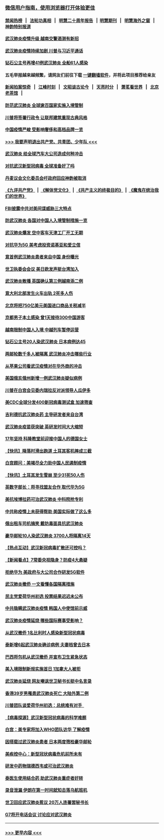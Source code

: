### [微信用户指南，使用浏览器打开体验更佳](https://github.com/gfw-breaker/banned-news1/blob/master/indexes/wechat-guide.md?t=0)
#### [禁闻热榜](热点新闻.md?t=0)  &nbsp;&nbsp;|&nbsp;&nbsp; [法轮功真相](https://github.com/gfw-breaker/truth/blob/master/README.md?t=0) &nbsp;&nbsp;|&nbsp;&nbsp; [明慧二十周年报告](https://github.com/gfw-breaker/mh-reports/blob/master/README.md?t=0) &nbsp;&nbsp;|&nbsp;&nbsp;[明慧期刊](https://github.com/gfw-breaker/mh-qikan) &nbsp;&nbsp;|&nbsp;&nbsp; [明慧海外之窗](https://github.com/gfw-breaker/mh-news/blob/master/README.md?t=0) &nbsp;&nbsp;|&nbsp;&nbsp; [神韵特别报道](https://github.com/gfw-breaker/mh-news/blob/master/shenyun.md?t=0)
#### [武汉肺炎疫情升级 越南交警酒测有新招](../pages/nsc418/n11851632.md?t=02072344) 
#### [武汉肺炎疫情持续加剧 川普与习近平通话](../pages/nsc418/n11851613.md?t=02072344) 
#### [钻石公主号再增41例武汉肺炎 全船61人感染](../pages/nsc418/n11850401.md?t=02072344) 
#### 五毛举报越来越频繁，请网友们前往下载 [一键翻墙软件](https://github.com/gfw-breaker/ssr-accounts)，并将此项目推荐给亲友
#### [新闻拍案惊奇](https://github.com/gfw-breaker/banned-news1/blob/master/pages/link4.md) &nbsp;&nbsp;|&nbsp;&nbsp; [江峰时刻](https://github.com/gfw-breaker/banned-news1/blob/master/pages/link4.md) &nbsp;&nbsp;|&nbsp;&nbsp; [文昭谈古论今](https://github.com/gfw-breaker/banned-news1/blob/master/pages/link4.md) &nbsp;&nbsp;|&nbsp;&nbsp; [天亮时分](https://github.com/gfw-breaker/banned-news1/blob/master/pages/link4.md) &nbsp;&nbsp;|&nbsp;&nbsp; [萧茗看世界](https://github.com/gfw-breaker/banned-news1/blob/master/pages/link4.md) &nbsp;&nbsp;|&nbsp;&nbsp; [北京老茶馆](https://github.com/gfw-breaker/banned-news1/blob/master/pages/link4.md) &nbsp;&nbsp;|&nbsp;&nbsp; 
#### [防范武汉肺炎 全球逾百国家实施入境管制](../pages/nsc418/n11850557.md?t=02072344) 
#### [川普将签署行政令 让联邦建筑重现古典风格](../pages/nsc418/n11850654.md?t=02072344) 
#### [中国疫情严峻 受影响奢侈和高档品牌一览](../pages/nsc418/n11850319.md?t=02072344) 
#### [>>> 我要声明退出共产党、共青团、少年队 <<<](https://github.com/begood0513/goodnews/blob/master/quit/letter.md) 
#### [武汉肺炎 给全球汽车大公司造成何种冲击](../pages/nsc418/n11850056.md?t=02072344) 
#### [对抗武汉新型冠病毒 全球准备好了吗](../pages/nsc418/n11850142.md?t=02072344) 
#### [丹麦议会文化委员会吁政府回应神韵被取消](../pages/nsc418/n11849312.md?t=02072344) 
#### [《九评共产党》](https://github.com/begood0513/9ping.md/blob/master/README.md) &nbsp;|&nbsp; [《解体党文化》](../../../../jtdwh.md/blob/master/README.md)  &nbsp;|&nbsp; [《共产主义的终极目的》](../../../../gczydzjmd.md/blob/master/README.md) &nbsp;|&nbsp; [《魔鬼在统治我们的世界》](../../../../mgztzwmdsj.md/blob/master/README.md) 
#### [FBI披露中共对美间谍威胁三大特点](../pages/nsc418/n11849700.md?t=02072344) 
#### [防武汉肺炎 各国对中国人入境管制措施一览](../pages/nsc418/n11838726.md?t=02072344) 
#### [武汉肺炎爆发 空中客车天津工厂开工无期](../pages/nsc418/n11849634.md?t=02072344) 
#### [对抗华为5G 美考虑投资诺基亚和爱立信](../pages/nsc418/n11849510.md?t=02072344) 
#### [意首例武汉肺炎患者来自中国 身份曝光](../pages/nsc418/n11849454.md?t=02072344) 
#### [世卫执委会会议 美日欧发声挺台湾加入](../pages/nsc418/n11849433.md?t=02072344) 
#### [武汉肺炎散播 英国确认第三例越南添二例](../pages/nsc418/n11849439.md?t=02072344) 
#### [意大利北部发生火车出轨 2死多人伤](../pages/nsc418/n11848999.md?t=02072344) 
#### [北京将把750亿美元美国进口商品关税减半](../pages/nsc418/n11848896.md?t=02072344) 
#### [京都男子本土感染 曾1天接待300中国游客](../pages/nsc418/n11848641.md?t=02072344) 
#### [越南限制中国人入境 中越列车暂停运营](../pages/nsc418/n11847844.md?t=02072344) 
#### [钻石公主号20人染武汉肺炎 日本病例达45](../pages/nsc418/n11847823.md?t=02072344) 
#### [两邮轮数千多人被隔离 武汉肺炎冲击哪些行业](../pages/nsc418/n11847456.md?t=02072344) 
#### [从苹果公司看武汉疫情对在华外商的冲击](../pages/nsc418/n11847586.md?t=02072344) 
#### [美国俄亥俄州新增一例武汉肺炎疑似病例](../pages/nsc418/n11847714.md?t=02072344) 
#### [川普在白宫会见委内瑞拉反对派领导人瓜伊多](../pages/nsc418/n11847391.md?t=02072344) 
#### [美CDC全球分发400新冠病毒测试盒 加速筛查](../pages/nsc418/n11847260.md?t=02072344) 
#### [吉利德抗武汉肺炎药 主导研发者来自台湾](../pages/nsc418/n11847064.md?t=02072344) 
#### [武汉肺炎疫苗获突破 英研发时间大大缩短](../pages/nsc418/n11846915.md?t=02072344) 
#### [17年坚持 科隆教堂前迎接中国人的德国女士](../pages/nsc418/n11846781.md?t=02072344) 
#### [【快讯】降落时滑出跑道 土耳其客机摔成三截](../pages/nsc418/n11847021.md?t=02072344) 
#### [白宫顾问：美竭尽全力助中国人民遏制疫情](../pages/nsc418/n11846756.md?t=02072344) 
#### [【快讯】土耳其发生雪崩 至少31死50人伤](../pages/nsc418/n11846680.md?t=02072344) 
#### [英数字部长：将寻找盟友合作 取代华为5G](../pages/nsc418/n11846485.md?t=02072344) 
#### [美抗埃博拉药可治武汉肺炎 中科院抢专利](../pages/nsc418/n11846409.md?t=02072344) 
#### [中共称疫情上未获得帮助 美国实际做了这么多](../pages/nsc418/n11846008.md?t=02072344) 
#### [俄出租车司机搞笑 戴防毒面具抗武汉肺炎](../pages/nsc418/n11845703.md?t=02072344) 
#### [豪华邮轮10人染武汉肺炎 3700人将隔离14天](../pages/nsc418/n11845543.md?t=02072344) 
#### [【热点互动】武汉新冠病毒扩散还可控吗？](../pages/nsc418/n11844750.md?t=02072344) 
#### [【新闻看点】7常委央视隐身？防疫4大悬疑](../pages/nsc418/n11844611.md?t=02072344) 
#### [拒绝华为 美政府与大公司合作研发5G软件](../pages/nsc418/n11844625.md?t=02072344) 
#### [武汉肺炎撤侨 一文看懂各国隔离措施](../pages/nsc418/n11844216.md?t=02072344) 
#### [民主党爱荷华州初选 投票结果迟迟未公布](../pages/nsc418/n11844207.md?t=02072344) 
#### [中共隐瞒武汉肺炎疫情 韩国人中使馆前示威](../pages/nsc418/n11844084.md?t=02072344) 
#### [武汉肺炎疫情延烧 哪些国际赛事受影响？](../pages/nsc418/n11843958.md?t=02072344) 
#### [从武汉撤侨 1名比利时人感染新型冠状病毒](../pages/nsc418/n11843977.md?t=02072344) 
#### [泰新增6起武汉肺炎确诊病例 夫妻档曾去日本](../pages/nsc418/n11843900.md?t=02072344) 
#### [巴西将包机从武汉撤侨 并宣布卫生紧急状态](../pages/nsc418/n11843418.md?t=02072344) 
#### [美入境限制新规实施首日 1加拿大人被拒](../pages/nsc418/n11843058.md?t=02072344) 
#### [武汉肺炎延烧 网友嘲讽世卫秘书长挺中名言录](../pages/nsc418/n11843056.md?t=02072344) 
#### [香港39岁男罹患武汉肺炎死亡 大陆外第二例](../pages/nsc418/n11843026.md?t=02072344) 
#### [川普团队谈爱荷华州初选：总统难有对手  ](../pages/nsc418/n11842867.md?t=02072344) 
#### [【病毒探源】武汉新型冠状病毒的科学难题](../pages/nsc418/n11842176.md?t=02072344) 
#### [白宫：美专家将加入WHO团队访华 了解疫情](../pages/nsc418/n11842198.md?t=02072344) 
#### [因搭载过武汉肺炎患者 日本两度筛检豪华邮轮](../pages/nsc418/n11842447.md?t=02072344) 
#### [美疾控中心：新型冠状病毒危机前所未有](../pages/nsc418/n11842406.md?t=02072344) 
#### [研发中药物瑞德西韦或可治武汉肺炎](../pages/nsc418/n11842100.md?t=02072344) 
#### [泰医生使用结合药 助武汉肺炎重症者好转](../pages/nsc418/n11842096.md?t=02072344) 
#### [录音泄漏 伊朗在第一时间就知击落乌航班机](../pages/nsc418/n11842002.md?t=02072344) 
#### [世卫回应武汉肺炎惹议 20万人连署罢秘书长](../pages/nsc418/n11841664.md?t=02072344) 
#### [G7将开电话会议 讨论应对武汉肺炎](../pages/nsc418/n11841658.md?t=02072344) 

----
#### [ >>> 更早内容 <<< ](../indexes/nsc418-earlier.md)
